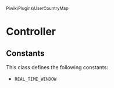 <small>Piwik\Plugins\UserCountryMap</small>

Controller
==========


Constants
---------

This class defines the following constants:

- `REAL_TIME_WINDOW`
